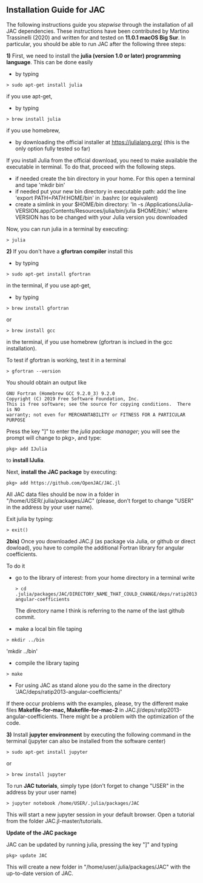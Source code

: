
## Installation Guide for JAC

The following instructions guide you *stepwise* through the installation of all JAC dependencies.
These instructions have been contributed by Martino Trassinelli (2020) and written for and tested on
**11.0.1 macOS Big Sur**. In particular, you should be able to run JAC after the following three steps:


**1)** First, we need to install the **julia (version 1.0 or later) programming language**.
This can be done easily
- by typing
```
> sudo apt-get install julia
```
if you use apt-get,
- by typing
```
> brew install julia
```
if you use homebrew,
- by downloading the official installer at https://julialang.org/
(this is the only option fully tested so far)

If you install Julia from the official download, you need to make available the executable in terminal. To do that, proceed with the following steps.  
- if needed create the bin directory in your home. For this open a terminal and tape 'mkdir bin'    
- if needed put your new bin directory in executable path: add the line 'export PATH=$PATH:$HOME/bin' in .bashrc (or equivalent)
- create a simlink in your $HOME/bin directory: 'ln -s  /Applications/Julia-VERSION.app/Contents/Resources/julia/bin/julia $HOME/bin/.'
  where VERSION has to be changed with your Julia version you downloaded

Now, you can run julia in a terminal by executing:
```
> julia
```

**2)** If you don't have a **gfortran compiler** install this
- by typing
```
> sudo apt-get install gfortran
```
in the terminal, if you use apt-get,
- by typing
```
> brew install gfortran
```
or
```
> brew install gcc
```
in the terminal, if you use homebrew (gfortran is inclued in the gcc installation).

To test if gfortran is working, test it in a terminal
```
> gfortran --version
```
You should obtain an output like
```
GNU Fortran (Homebrew GCC 9.2.0_3) 9.2.0
Copyright (C) 2019 Free Software Foundation, Inc.
This is free software; see the source for copying conditions.  There is NO
warranty; not even for MERCHANTABILITY or FITNESS FOR A PARTICULAR PURPOSE
```


Press the key "]" to enter the *julia package manager*; you will see the prompt will change
to pkg>, and type:
```
pkg> add IJulia
```
to **install IJulia**.

Next, **install the JAC package** by executing:
```
pkg> add https://github.com/OpenJAC/JAC.jl
```
All JAC data files should be now in a folder in "/home/USER/.julia/packages/JAC"
(please, don't forget to change "USER" in the address by your user name).

Exit julia by typing:
```
> exit()
```

**2bis)** Once you downloaded JAC.jl (as package via Julia, or github or direct dowload), you have to compile the additional Fortran library for angular coefficients.

To do it
- go to the library of interest: from your home directory in a terminal write

  ```
  > cd .julia/packages/JAC/DIRECTORY_NAME_THAT_COULD_CHANGE/deps/ratip2013-angular-coefficients
  ```
  The directory name I think is referring to the name of the last github commit.
- make a local bin file taping
```
> mkdir ../bin
```  
'mkdir ../bin'
-  compile the library taping
```
> make
```
- For using JAC as stand alone you do the same in the directory 'JAC/deps/ratip2013-angular-coefficients/'

If there occur problems with the examples, please, try the different make files **Makefile-for-mac, 
Makefile-for-mac-2** in JAC.jl/deps/ratip2013-angular-coefficients. There might be a problem with the optimization
of the code.


**3)** Install **jupyter environment** by executing the following command in the terminal
(jupyter can also be installed from the software center)
```
> sudo apt-get install jupyter
```
or
```
> brew install jupyter
```

To run **JAC tutorials**, simply type (don't forget to change "USER" in the address by your user name)
```
> jupyter notebook /home/USER/.julia/packages/JAC
```

This will start a new jupyter session in your default browser. Open a tutorial from the folder
JAC.jl-master/tutorials.


**Update of the JAC package**

JAC can be updated by running julia, pressing the key "]" and typing
```
pkg> update JAC
```
This will create a new folder in "/home/user/.julia/packages/JAC" with the up-to-date version
of JAC.
